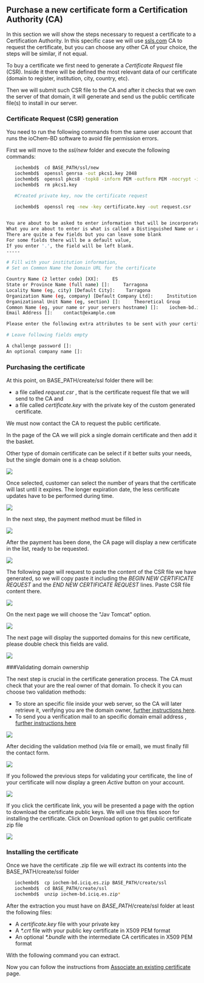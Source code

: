 ## Purchase a new certificate form a Certification Authority (CA)

In this section we will show the steps necessary to request a certificate to a Certification Authority. In this specific case we will use [ssls.com](http://ssls.com) CA to request the certificate, but you can choose any other CA of your choice, the steps will be similar, if not equal.

To buy a certificate we first need to generate a *Certificate Request* file (CSR). Inside it there will be defined the most relevant data of our certificate (domain to register, institution, city, country, etc).

Then we will submit such CSR file to the CA and after it checks that we own the server of that domain, it will generate and send us the public certificate file(s) to install in our server.

### Certificate Request (CSR) generation 

You need to run the following commands from the same user account that runs the ioChem-BD software to avoid file permission errors.

First we will move to the *ssl/new* folder and execute the following commands:

```bash
   iochembd$  cd BASE_PATH/ssl/new
   iochembd$  openssl genrsa -out pkcs1.key 2048   
   iochembd$  openssl pkcs8 -topk8 -inform PEM -outform PEM -nocrypt -in pkcs1.key -out certificate.key
   iochembd$  rm pkcs1.key
   
   #Created private key, now the certificate request

   iochembd$  openssl req -new -key certificate.key -out request.csr


You are about to be asked to enter information that will be incorporated into your certificate request.
What you are about to enter is what is called a Distinguished Name or a DN.
There are quite a few fields but you can leave some blank
For some fields there will be a default value,
If you enter '.', the field will be left blank.
-----

# Fill with your institution information, 
# Set on Common Name the Domain URL for the certificate

Country Name (2 letter code) [XX]:     ES 
State or Province Name (full name) []:     Tarragona
Locality Name (eg, city) [Default City]:    Tarragona
Organization Name (eg, company) [Default Company Ltd]:     Institution of Chemical Research of Catalonia
Organizational Unit Name (eg, section) []:     Theoretical Group
Common Name (eg, your name or your servers hostname) []:    iochem-bd.iciq.es 
Email Address []:    contact@example.com

Please enter the following extra attributes to be sent with your certificate request

# Leave following fields empty

A challenge password []:    
An optional company name []:   

```

### Purchasing the certificate

At this point, on BASE_PATH/create/ssl folder there will be:
  - a file called *request.csr* , that is the certificate request file that we will send to the CA and 
  - a file called  *certificate.key* with the private key of the custom generated certificate.

We must now contact the CA to request the public certificate.

In the page of the CA we will pick a single domain certificate and then add it the basket. 

Other type of domain certificate can be select if it better suits your needs, but the single domain one is a cheap solution.

![](/images/Acert1.png)

Once selected, customer can select the number of years that the certificate will last until it expires. The longer expiration date, the less certificate updates have to be performed during time.

![](/images/Acert2.png)

In the next step, the payment method must be filled in

![](/images/Acert3.png)

After the payment has been done, the CA page will display a new certificate in the list, ready to be requested.

![](/images/Cert2.png)

The following page will request to paste the content of the CSR file we have generated, so we will copy paste it including the *BEGIN NEW CERTIFICATE REQUEST* and the *END NEW CERTIFICATE REQUEST* lines. Paste CSR file content there.

![](/images/Cert3.png) 

On the next page we will choose the "Jav Tomcat" option.

![](/images/Cert4.png)

The next page will display the supported domains for this new certificate, please double check this fields are valid.

![](/images/Cert5.png) 

###Validating domain ownership

The next step is crucial in the certificate generation process. The CA must check that your are the real owner of that domain. To check it you can choose two validation methods:
   * To store an specific file inside your web server, so the CA will later retrieve it, verifying you are the domain owner, [further instructions here](/other-operations/validate-domain-owner.md#validate-domain-owner-using-CA-provided-file).
   * To send you a verification mail to an specific domain email address , [further instructions here](/other-operations/validate-domain-owner.md#validate-domain-owner-using-email-address)
   
![](/images/Cert6.png) 

After deciding the validation method (via file or email), we must finally fill the contact form. 

![](/images/Cert8.png) 

If you followed the previous steps for validating your certificate, the line of your certificate will now display a green *Active* button on your account.

![](/images/Cert12.png) 

If you click the certificate link, you will be presented a page with the option to download the certificate public keys. We will use this files soon for installing the certificate. 
Click on Download option to get public certificate zip file

![](/images/Cert13.png)

### Installing the certificate

Once we have the certificate .zip file we will extract its contents into the BASE_PATH/create/ssl folder

```bash
   iochembd$  cp iochem-bd.iciq.es.zip BASE_PATH/create/ssl    
   iochembd$  cd BASE_PATH/create/ssl
   iochembd$  unzip iochem-bd.iciq.es.zip*
```

After the extraction you must have on *BASE_PATH*/create/ssl folder at least the following files:

   - A *certificate.key* file with your private key
   - A *\*.crt* file with your public key certificate in X509 PEM format
   - An optional *\*.bundle* with the intermediate CA certificates in X509 PEM format

With the following command you can extract.

Now you can follow the instructions from [Associate an existing certificate](/other-operations/replace-https-certificate/with-existing-certificate.html) page.
